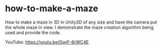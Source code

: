 # how-to-make-a-maze
How to make a maze in 3D in Unity3D of any size and have the camera put the whole maze in view. I demonstrate the maze creation algorithm being used and provide the code.  

YouTube:   https://youtu.be/GwjF-6rWC4E
